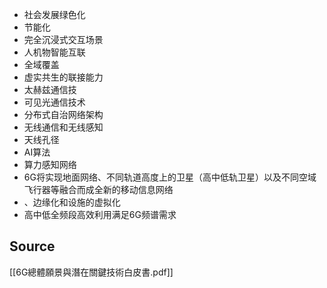 - 社会发展绿色化
- 节能化
- 完全沉浸式交互场景
- 人机物智能互联
- 全域覆盖
- 虚实共生的联接能力
- 太赫兹通信技
- 可见光通信技术
- 分布式自治网络架构
- 无线通信和无线感知
- 天线孔径
- AI算法
- 算力感知网络
- 6G将实现地面网络、不同轨道高度上的卫星（高中低轨卫星）以及不同空域飞行器等融合而成全新的移动信息网络
- 、边缘化和设施的虚拟化
- 高中低全频段高效利用满足6G频谱需求

## Source
[[6G總體願景與潛在關鍵技術白皮書.pdf]]